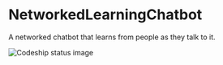 # NetworkedLearningChatbot
A networked chatbot that learns from people as they talk to it.

<img src="https://codeship.com/projects/63cce800-9cf2-0133-b2d9-0231463e1316/status?branch=master" alt="Codeship status image">
